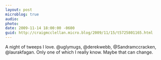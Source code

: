 ```yaml
---
layout: post
microblog: true
audio: 
photo: 
date: 2009-11-14 18:00:00 -0600
guid: http://craigmcclellan.micro.blog/2009/11/15/t5725801165.html
---
```

A night of tweeps I love. @uglymugs, @derekwebb, @Sandramccracken, @laurakfagan.  Only one of which I really know. Maybe that can change.
